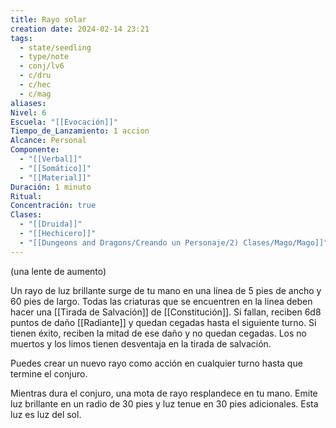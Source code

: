 ```yaml
---
title: Rayo solar
creation date: 2024-02-14 23:21
tags:
  - state/seedling
  - type/note
  - conj/lv6
  - c/dru
  - c/hec
  - c/mag
aliases: 
Nivel: 6
Escuela: "[[Evocación]]"
Tiempo_de_Lanzamiento: 1 accion
Alcance: Personal
Componente:
  - "[[Verbal]]"
  - "[[Somático]]"
  - "[[Material]]"
Duración: 1 minuto
Ritual: 
Concentración: true
Clases:
  - "[[Druida]]"
  - "[[Hechicero]]"
  - "[[Dungeons and Dragons/Creando un Personaje/2) Clases/Mago/Mago]]"
---
```

(una lente de aumento)

Un rayo de luz brillante surge de tu mano en una línea de 5 pies de ancho y 60 pies de largo. Todas las criaturas que se encuentren en la línea deben hacer una [[Tirada de Salvación]] de [[Constitución]]. Si fallan, reciben 6d8 puntos de daño [[Radiante]] y quedan cegadas hasta el siguiente turno. Si tienen éxito, reciben la mitad de ese daño y no quedan cegadas. Los no muertos y los limos tienen desventaja en la tirada de salvación.

Puedes crear un nuevo rayo como acción en cualquier turno hasta que termine el conjuro.

Mientras dura el conjuro, una mota de rayo resplandece en tu mano. Emite luz brillante en un radio de 30 pies y luz tenue en 30 pies adicionales. Esta luz es luz del sol.
